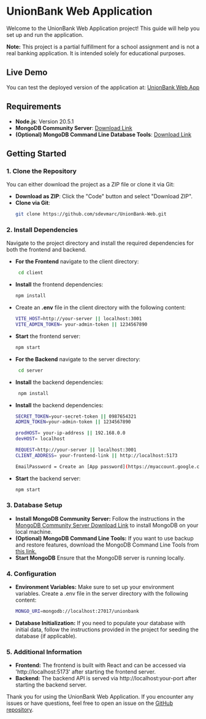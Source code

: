 # UnionBank Web Application

Welcome to the UnionBank Web Application project! This guide will help you set up and run the application.

**Note:** This project is a partial fulfillment for a school assignment and is not a real banking application. It is intended solely for educational purposes.

## Live Demo

You can test the deployed version of the application at: [UnionBank Web App](https://sdevmarc-sia.vercel.app/unionbank)

## Requirements

- **Node.js**: Version 20.5.1
- **MongoDB Community Server**: [Download Link](https://www.mongodb.com/try/download/community)
- **(Optional) MongoDB Command Line Database Tools**: [Download Link](https://www.mongodb.com/try/download/database-tools)

## Getting Started

### 1. Clone the Repository

You can either download the project as a ZIP file or clone it via Git:

- **Download as ZIP**: Click the "Code" button and select "Download ZIP".
- **Clone via Git**:
  ```sh
  git clone https://github.com/sdevmarc/UnionBank-Web.git

### 2. Install Dependencies

Navigate to the project directory and install the required dependencies for both the frontend and backend.

- **For the Frontend** navigate to the client directory:
  ```sh
   cd client
  ```
- **Install** the frontend dependencies:
  ```sh
  npm install
  ```
- Create an **.env** file in the client directory with the following content:
  ```sh
  VITE_HOST=http://your-server || localhost:3001
  VITE_ADMIN_TOKEN= your-admin-token || 1234567890 
  ```
- **Start** the frontend server:
  ```sh
  npm start
  ```

  
- **For the Backend** navigate to the server directory:
  ```sh
   cd server
  ```
- **Install** the backend dependencies:
  ```sh
   npm install
  ```
- **Install** the backend dependencies:
  ```sh
  SECRET_TOKEN=your-secret-token || 0987654321
  ADMIN_TOKEN=your-admin-token || 1234567890
  
  prodHOST= your-ip-address || 192.168.0.0
  devHOST= localhost
  
  REQUEST=http://your-server || localhost:3001
  CLIENT_ADDRESS= your-frontend-link || http://localhost:5173
  
  EmailPassword = Create an [App password](https://myaccount.google.com/apppasswords?rapt=AEjHL4MUyH73TLU1nRYZPCmyq0XOx8Jc1fE85l3a8Kqg_H_-UuApGOcbq0ZZRmBemhHROvKvYNZ5WlhW7Syme8-aBJo5btit88hjJGt0fOoRQlgjuEewj68) || example: qweiuhadsfkjnadsf
  ```
- **Start** the backend server:
  ```sh
  npm start
  ```


### 3. Database Setup

- **Install MongoDB Community Server:** Follow the instructions in the [MongoDB Community Server Download Link](https://www.mongodb.com/try/download/community) to install MongoDB on your local machine.
- **(Optional) MongoDB Command Line Tools:** If you want to use backup and restore features, download the MongoDB Command Line Tools from [this link.](https://www.mongodb.com/try/download/database-tools)
- **Start MongoDB** Ensure that the MongoDB server is running locally.


### 4. Configuration
- **Environment Variables:** Make sure to set up your environment variables. Create a .env file in the server directory with the following content:
  ```sh
  MONGO_URI=mongodb://localhost:27017/unionbank
  ```
- **Database Initialization:** If you need to populate your database with initial data, follow the instructions provided in the project for seeding the database (if applicable).


### 5. Additional Information
- **Frontend:** The frontend is built with React and can be accessed via 'http://localhost:5173' after starting the frontend server.
- **Backend:** The backend API is served via http://localhost:your-port after starting the backend server.

Thank you for using the UnionBank Web Application. If you encounter any issues or have questions, feel free to open an issue on the [GitHub repository](https://github.com/sdevmarc/UnionBank-Web/issues).
